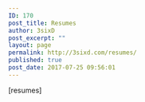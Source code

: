 ```yaml
---
ID: 170
post_title: Resumes
author: 3sixD
post_excerpt: ""
layout: page
permalink: http://3sixd.com/resumes/
published: true
post_date: 2017-07-25 09:56:01
---
```

[resumes]